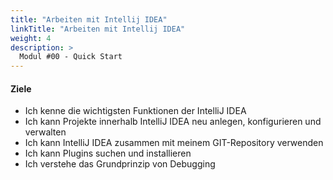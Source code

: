```yaml
---
title: "Arbeiten mit Intellij IDEA"
linkTitle: "Arbeiten mit Intellij IDEA"
weight: 4
description: >
  Modul #00 - Quick Start
---
```


#### Ziele

- Ich kenne die wichtigsten Funktionen der IntelliJ IDEA
- Ich kann Projekte innerhalb IntelliJ IDEA neu anlegen, konfigurieren und verwalten
- Ich kann IntelliJ IDEA zusammen mit meinem GIT-Repository verwenden
- Ich kann Plugins suchen und installieren
- Ich verstehe das Grundprinzip von Debugging
